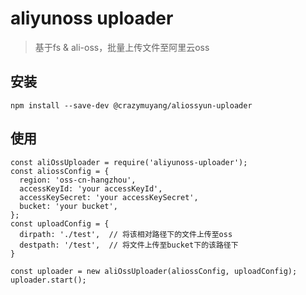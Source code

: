 # aliyunoss uploader
  > 基于fs & ali-oss，批量上传文件至阿里云oss

## 安装
  ```
  npm install --save-dev @crazymuyang/aliossyun-uploader
  ```

## 使用
  ```
  const aliOssUploader = require('aliyunoss-uploader');
  const aliossConfig = {
    region: 'oss-cn-hangzhou',
    accessKeyId: 'your accessKeyId',
    accessKeySecret: 'your accessKeySecret',
    bucket: 'your bucket',
  };
  const uploadConfig = {
    dirpath: './test',  // 将该相对路径下的文件上传至oss
    destpath: '/test',  // 将文件上传至bucket下的该路径下
  }

  const uploader = new aliOssUploader(aliossConfig, uploadConfig);
  uploader.start();
  ```

